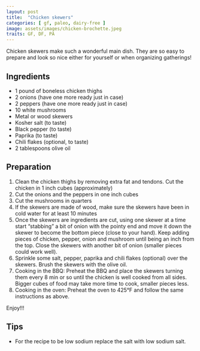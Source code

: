 ```yaml
---
layout: post
title:  "Chicken skewers"
categories: [ gf, paleo, dairy-free ]
image: assets/images/chicken-brochette.jpeg
traits: GF, DF, PA
---
```


Chicken skewers make such a wonderful main dish. They are so easy to prepare and look so nice either for yourself or when organizing gatherings!


## Ingredients

* 1 pound of boneless chicken thighs
* 2 onions (have one more ready just in case)
* 2 peppers (have one more ready just in case)
* 10 white mushrooms 
* Metal or wood skewers
* Kosher salt (to taste)
* Black pepper (to taste)
* Paprika (to taste)
* Chili flakes (optional, to taste)
* 2 tablespoons olive oil 



## Preparation

1. Clean the chicken thighs by removing extra fat and tendons. Cut the chicken in 1 inch cubes (approximately)
2. Cut the onions and the peppers in one inch cubes
3. Cut the mushrooms in quarters
4. If the skewers are made of wood, make sure the skewers have been in cold water for at least 10 minutes
5. Once the skewers are ingredients are cut, using one skewer at a time start “stabbing” a bit of onion with the pointy end and move it down the skewer to become the bottom piece (close to your hand). Keep adding pieces of chicken, pepper, onion and mushroom until being an inch from the top. Close the skewers with another bit of onion (smaller pieces could work well).
6. Sprinkle some salt, pepper, paprika and chili flakes (optional) over the skewers. Brush the skewers with the olive oil.
7. Cooking in the BBQ: Preheat the BBQ and place the skewers turning them every 8 min or so until the chicken is well cooked from all sides. Bigger cubes of food may take more time to cook, smaller pieces less.
8. Cooking in the oven: Preheat the oven to 425°F and follow the same instructions as above.


Enjoy!!!


## Tips

* For the recipe to be low sodium replace the salt with low sodium salt.


